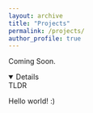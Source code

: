 ```yaml
---
layout: archive
title: "Projects"
permalink: /projects/
author_profile: true
---
```


Coming Soon.

<details open></summary>TLDR</summary>

Hello world! :)

</details>